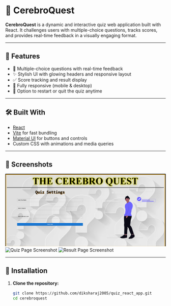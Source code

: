 # 🧠 CerebroQuest

**CerebroQuest** is a dynamic and interactive quiz web application built with React. It challenges users with multiple-choice questions, tracks scores, and provides real-time feedback in a visually engaging format.

---

## 🚀 Features

- 🎯 Multiple-choice questions with real-time feedback
- ✨ Stylish UI with glowing headers and responsive layout
- ✅ Score tracking and result display
- 🧩 Fully responsive (mobile & desktop)
- 🔄 Option to restart or quit the quiz anytime

---

## 🛠️ Built With

- [React](https://reactjs.org/)
- [Vite](https://vitejs.dev/) for fast bundling
- [Material UI](https://mui.com/) for buttons and controls
- Custom CSS with animations and media queries

---

## 📸 Screenshots
![Homepage Screenshot](src/assets/homepage.png)
![Quiz Page Screenshot](./assets/quiz.png)
![Result Page Screenshot](./assets/result.png)



---

## 🔧 Installation

1. **Clone the repository:**
   ```bash
   git clone https://github.com/diksharaj2005/quiz_react_app.git
   cd cerebroquest
